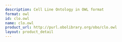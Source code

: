 ```yaml
---
description: Cell Line Ontology in OWL format
format: owl
id: clo.owl
name: clo.owl
product_url: http://purl.obolibrary.org/obo/clo.owl
layout: product_detail
---
```

